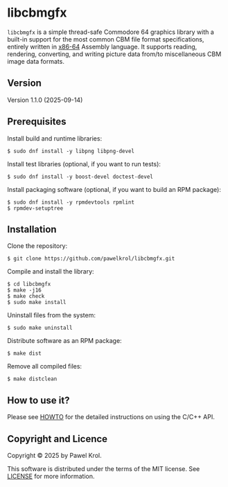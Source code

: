 libcbmgfx
=========

`libcbmgfx` is a simple thread-safe Commodore 64 graphics
library with a built-in support for the most common CBM
file format specifications, entirely written in [x86-64]
Assembly language. It supports reading, rendering,
converting, and writing picture data from/to miscellaneous
CBM image data formats.

## Version

Version 1.1.0 (2025-09-14)

## Prerequisites

Install build and runtime libraries:

    $ sudo dnf install -y libpng libpng-devel

Install test libraries (optional, if you want to run tests):

    $ sudo dnf install -y boost-devel doctest-devel

Install packaging software (optional, if you want to build
an RPM package):

    $ sudo dnf install -y rpmdevtools rpmlint
    $ rpmdev-setuptree

## Installation

Clone the repository:

    $ git clone https://github.com/pawelkrol/libcbmgfx.git

Compile and install the library:

    $ cd libcbmgfx
    $ make -j16
    $ make check
    $ sudo make install

Uninstall files from the system:

    $ sudo make uninstall

Distribute software as an RPM package:

    $ make dist

Remove all compiled files:

    $ make distclean

## How to use it?

Please see [HOWTO] for the detailed instructions on using
the C/C++ API.

## Copyright and Licence

Copyright © 2025 by Pawel Krol.

This software is distributed under the terms of the MIT
license. See [LICENSE] for more information.


[x86-64]: https://en.wikipedia.org/wiki/X86-64
[HOWTO]: https://github.com/pawelkrol/libcbmgfx/blob/master/HOWTO.md
[LICENSE]: https://github.com/pawelkrol/libcbmgfx/blob/master/LICENSE.md
